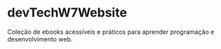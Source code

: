 # devTechW7Website
Coleção de ebooks acessíveis e práticos para aprender programação e desenvolvimento web.
